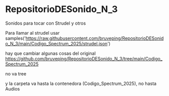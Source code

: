# RepositorioDESonido_N_3
Sonidos para tocar con Strudel y otros

Para llamar al strudel 
usar
samples('https://raw.githubusercontent.com/bruveping/RepositorioDESonido_N_3/main/Codigo_Spectrum_2025/strudel.json')

hay que cambiar algunas cosas del original
https://github.com/bruveping/RepositorioDESonido_N_3/tree/main/Codigo_Spectrum_2025

no va tree

y la carpeta va hasta la contenedora (Codigo_Spectrum_2025), no hasta Audios